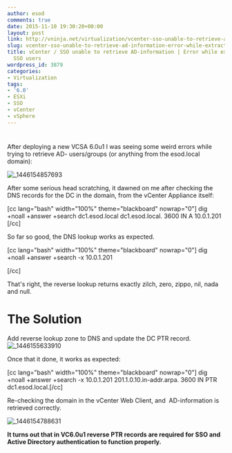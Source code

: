 ```yaml
---
author: esod
comments: true
date: 2015-11-10 19:30:20+00:00
layout: post
link: http://vninja.net/virtualization/vcenter-sso-unable-to-retrieve-ad-information-error-while-extracting-local-sso-users/
slug: vcenter-sso-unable-to-retrieve-ad-information-error-while-extracting-local-sso-users
title: vCenter / SSO unable to retrieve AD-information | Error while extracting local
  SSO users
wordpress_id: 3879
categories:
- Virtualization
tags:
- '6.0'
- ESXi
- SSO
- vCenter
- vSphere
---
```


# 



After deploying a new VCSA 6.0u1 I was seeing some weird errors while trying to retrieve AD- users/groups (or anything from the esod.local domain):

![_1446154857693](http://vninja.net/wordpress/wp-content/uploads/2015/10/1446154857693.png)

After some serious head scratching, it dawned on me after checking the DNS records for the DC in the domain, from the vCenter Appliance itself:

[cc lang="bash" width="100%" theme="blackboard" nowrap="0"]
dig +noall +answer +search dc1.esod.local
dc1.esod.local. 3600 IN A 10.0.1.201
[/cc]

So far so good, the DNS lookup works as expected.

[cc lang="bash" width="100%" theme="blackboard" nowrap="0"]
dig +noall +answer +search -x 10.0.1.201

[/cc]

That's right, the reverse lookup returns exactly zilch, zero, zippo, nil, nada and null.



# The Solution



Add reverse lookup zone to DNS and update the DC PTR record.![_1446155633910](http://vninja.net/wordpress/wp-content/uploads/2015/10/1446155633910.png)



Once that it done, it works as expected:

[cc lang="bash" width="100%" theme="blackboard" nowrap="0"]
dig +noall +answer +search -x 10.0.1.201
201.1.0.10.in-addr.arpa. 3600 IN PTR dc1.esod.local.[/cc]

Re-checking the domain in the vCenter Web Client, and  AD-information is retrieved correctly.

![_1446154788631](http://vninja.net/wordpress/wp-content/uploads/2015/10/1446154788631.png)



**It turns out that in VC6.0u1 reverse PTR records are required for SSO and Active Directory authentication to function properly.**
